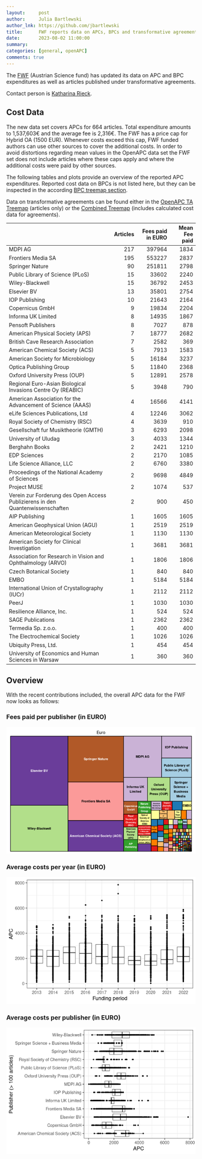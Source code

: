 ```yaml
---
layout:     post
author:     Julia Bartlewski
author_lnk: https://github.com/jbartlewski
title:      FWF reports data on APCs, BPCs and transformative agreements for 2022
date:       2023-08-02 11:00:00
summary:    
categories: [general, openAPC]
comments: true
---
```





The [FWF](https://www.fwf.ac.at/en/) (Austrian Science fund) has updated its data on APC and BPC expenditures as well as articles published under transformative agreements.

Contact person is [Katharina Rieck](https://www.fwf.ac.at/en/about-the-fwf/organisation/fwf-team/strategy-departments/strategy-policy-evaluation-analysis/vk/k-rieck/blp/0?tx_rsmemployee_pi1%5Bbluid%5D=757&cHash=d6c0dce43642822185e4e70514413bea).

## Cost Data



The new data set covers APCs for 664 articles. Total expenditure amounts to 1,537,603€ and the average fee is 2,316€. The FWF has a price cap for Hybrid OA (1500 EUR). Whenever costs exceed this cap, FWF funded authors can use other sources to cover the additional costs. In order to avoid distortions regarding mean values in the OpenAPC data set the FWF set does not include articles where these caps apply and where the additional costs were paid by other sources.

The following tables and plots provide an overview of the reported APC expenditures. Reported cost data on BPCs is not listed here, but they can be inspected in the according [BPC treemap section](https://treemaps.openapc.net/apcdata/bpc/#institution/).

Data on transformative agreements can be found either in the [OpenAPC TA Treemap](https://treemaps.openapc.net/apcdata/transformative-agreements/#institution/FWF%20-%20Austrian%20Science%20Fund/) (articles only) or the [Combined Treemap](https://treemaps.openapc.net/apcdata/combined/#institution/FWF%20-%20Austrian%20Science%20Fund/) (includes calculated cost data for agreements).




|                                                                               | Articles| Fees paid in EURO| Mean Fee paid|
|:------------------------------------------------------------------------------|--------:|-----------------:|-------------:|
|MDPI AG                                                                        |      217|            397964|          1834|
|Frontiers Media SA                                                             |      195|            553227|          2837|
|Springer Nature                                                                |       90|            251811|          2798|
|Public Library of Science (PLoS)                                               |       15|             33602|          2240|
|Wiley-Blackwell                                                                |       15|             36792|          2453|
|Elsevier BV                                                                    |       13|             35801|          2754|
|IOP Publishing                                                                 |       10|             21643|          2164|
|Copernicus GmbH                                                                |        9|             19834|          2204|
|Informa UK Limited                                                             |        8|             14935|          1867|
|Pensoft Publishers                                                             |        8|              7027|           878|
|American Physical Society (APS)                                                |        7|             18777|          2682|
|British Cave Research Association                                              |        7|              2582|           369|
|American Chemical Society (ACS)                                                |        5|              7913|          1583|
|American Society for Microbiology                                              |        5|             16184|          3237|
|Optica Publishing Group                                                        |        5|             11840|          2368|
|Oxford University Press (OUP)                                                  |        5|             12891|          2578|
|Regional Euro-Asian Biological Invasions Centre Oy (REABIC)                    |        5|              3948|           790|
|American Association for the Advancement of Science (AAAS)                     |        4|             16566|          4141|
|eLife Sciences Publications, Ltd                                               |        4|             12246|          3062|
|Royal Society of Chemistry (RSC)                                               |        4|              3639|           910|
|Gesellschaft fur Musiktheorie (GMTH)                                           |        3|              6293|          2098|
|University of Uludag                                                           |        3|              4033|          1344|
|Berghahn Books                                                                 |        2|              2421|          1210|
|EDP Sciences                                                                   |        2|              2170|          1085|
|Life Science Alliance, LLC                                                     |        2|              6760|          3380|
|Proceedings of the National Academy of Sciences                                |        2|              9698|          4849|
|Project MUSE                                                                   |        2|              1074|           537|
|Verein zur Forderung des Open Access Publizierens in den Quantenwissenschaften |        2|               900|           450|
|AIP Publishing                                                                 |        1|              1605|          1605|
|American Geophysical Union (AGU)                                               |        1|              2519|          2519|
|American Meteorological Society                                                |        1|              1130|          1130|
|American Society for Clinical Investigation                                    |        1|              3681|          3681|
|Association for Research in Vision and Ophthalmology (ARVO)                    |        1|              1806|          1806|
|Czech Botanical Society                                                        |        1|               840|           840|
|EMBO                                                                           |        1|              5184|          5184|
|International Union of Crystallography (IUCr)                                  |        1|              2112|          2112|
|PeerJ                                                                          |        1|              1030|          1030|
|Resilience Alliance, Inc.                                                      |        1|               524|           524|
|SAGE Publications                                                              |        1|              2362|          2362|
|Termedia Sp. z.o.o.                                                            |        1|               400|           400|
|The Electrochemical Society                                                    |        1|              1026|          1026|
|Ubiquity Press, Ltd.                                                           |        1|               454|           454|
|University of Economics and Human Sciences in Warsaw                           |        1|               360|           360|



## Overview

With the recent contributions included, the overall APC data for the FWF now looks as follows: 

### Fees paid per publisher (in EURO)

![plot of chunk tree_fwf_2023_08_02_full](/figure/tree_fwf_2023_08_02_full-1.png)

###  Average costs per year (in EURO)

![plot of chunk box_fwf_2023_08_02_year_full](/figure/box_fwf_2023_08_02_year_full-1.png)

###  Average costs per publisher (in EURO)

![plot of chunk box_fwf_2023_08_02_publisher_full](/figure/box_fwf_2023_08_02_publisher_full-1.png)
